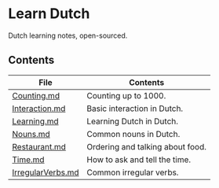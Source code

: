# Learn Dutch

Dutch learning notes, open-sourced.

## Contents

| File | Contents |
| ---- | -------- |
| [Counting.md](Counting.md) | Counting up to 1000. |
| [Interaction.md](Interaction.md) | Basic interaction in Dutch. |
| [Learning.md](Learning.md) | Learning Dutch in Dutch. |
| [Nouns.md](Nouns.md) | Common nouns in Dutch. |
| [Restaurant.md](Restaurant.md) | Ordering and talking about food. |
| [Time.md](Time.md) | How to ask and tell the time. |
| [IrregularVerbs.md](IrregularVerbs.md) | Common irregular verbs. |

